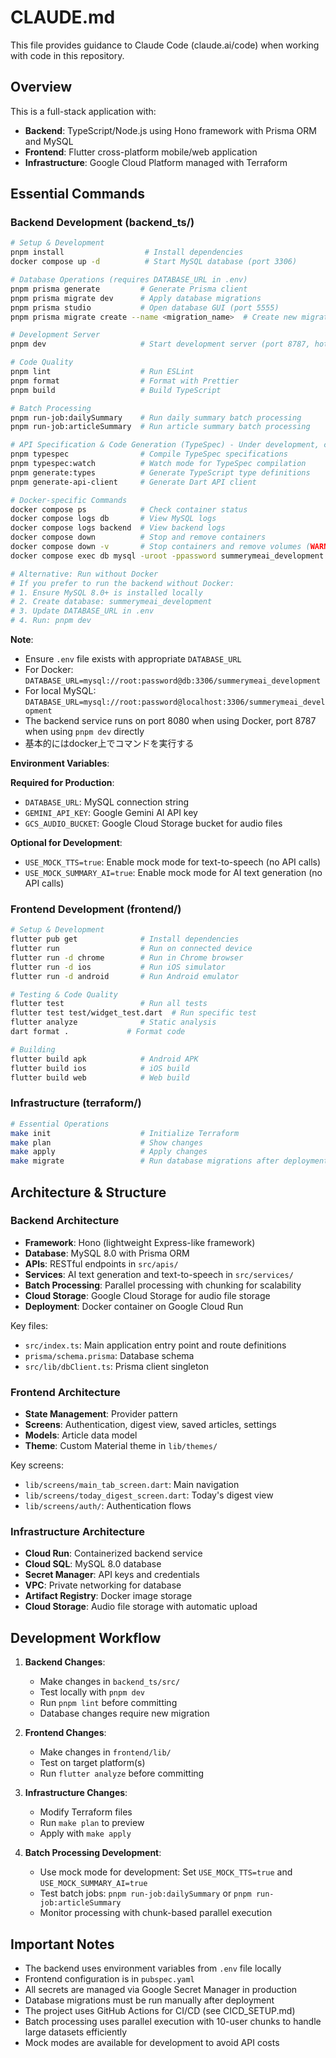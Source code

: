 # CLAUDE.md

This file provides guidance to Claude Code (claude.ai/code) when working with code in this repository.

## Overview

This is a full-stack application with:
- **Backend**: TypeScript/Node.js using Hono framework with Prisma ORM and MySQL
- **Frontend**: Flutter cross-platform mobile/web application
- **Infrastructure**: Google Cloud Platform managed with Terraform

## Essential Commands

### Backend Development (backend_ts/)
```bash
# Setup & Development
pnpm install                  # Install dependencies
docker compose up -d          # Start MySQL database (port 3306)

# Database Operations (requires DATABASE_URL in .env)
pnpm prisma generate         # Generate Prisma client
pnpm prisma migrate dev      # Apply database migrations
pnpm prisma studio           # Open database GUI (port 5555)
pnpm prisma migrate create --name <migration_name>  # Create new migration

# Development Server
pnpm dev                     # Start development server (port 8787, hot reload)

# Code Quality
pnpm lint                    # Run ESLint
pnpm format                  # Format with Prettier
pnpm build                   # Build TypeScript

# Batch Processing
pnpm run-job:dailySummary    # Run daily summary batch processing
pnpm run-job:articleSummary  # Run article summary batch processing

# API Specification & Code Generation (TypeSpec) - Under development, currently unused
pnpm typespec                # Compile TypeSpec specifications
pnpm typespec:watch          # Watch mode for TypeSpec compilation
pnpm generate:types          # Generate TypeScript type definitions
pnpm generate-api-client     # Generate Dart API client

# Docker-specific Commands
docker compose ps            # Check container status
docker compose logs db       # View MySQL logs
docker compose logs backend  # View backend logs
docker compose down          # Stop and remove containers
docker compose down -v       # Stop containers and remove volumes (WARNING: deletes data)
docker compose exec db mysql -uroot -ppassword summerymeai_development  # Access MySQL CLI

# Alternative: Run without Docker
# If you prefer to run the backend without Docker:
# 1. Ensure MySQL 8.0+ is installed locally
# 2. Create database: summerymeai_development
# 3. Update DATABASE_URL in .env
# 4. Run: pnpm dev
```

**Note**:

- Ensure `.env` file exists with appropriate `DATABASE_URL`
- For Docker: `DATABASE_URL=mysql://root:password@db:3306/summerymeai_development`
- For local MySQL: `DATABASE_URL=mysql://root:password@localhost:3306/summerymeai_development`
- The backend service runs on port 8080 when using Docker, port 8787 when using `pnpm dev` directly
- 基本的にはdocker上でコマンドを実行する

**Environment Variables**:

**Required for Production**:
- `DATABASE_URL`: MySQL connection string
- `GEMINI_API_KEY`: Google Gemini AI API key
- `GCS_AUDIO_BUCKET`: Google Cloud Storage bucket for audio files

**Optional for Development**:
- `USE_MOCK_TTS=true`: Enable mock mode for text-to-speech (no API calls)
- `USE_MOCK_SUMMARY_AI=true`: Enable mock mode for AI text generation (no API calls)

### Frontend Development (frontend/)
```bash
# Setup & Development
flutter pub get              # Install dependencies
flutter run                  # Run on connected device
flutter run -d chrome        # Run in Chrome browser
flutter run -d ios           # Run iOS simulator
flutter run -d android       # Run Android emulator

# Testing & Code Quality
flutter test                 # Run all tests
flutter test test/widget_test.dart  # Run specific test
flutter analyze              # Static analysis
dart format .             # Format code

# Building
flutter build apk            # Android APK
flutter build ios            # iOS build
flutter build web            # Web build
```

### Infrastructure (terraform/)
```bash
# Essential Operations
make init                    # Initialize Terraform
make plan                    # Show changes
make apply                   # Apply changes
make migrate                 # Run database migrations after deployment
```

## Architecture & Structure

### Backend Architecture
- **Framework**: Hono (lightweight Express-like framework)
- **Database**: MySQL 8.0 with Prisma ORM
- **APIs**: RESTful endpoints in `src/apis/`
- **Services**: AI text generation and text-to-speech in `src/services/`
- **Batch Processing**: Parallel processing with chunking for scalability
- **Cloud Storage**: Google Cloud Storage for audio file storage
- **Deployment**: Docker container on Google Cloud Run

Key files:
- `src/index.ts`: Main application entry point and route definitions
- `prisma/schema.prisma`: Database schema
- `src/lib/dbClient.ts`: Prisma client singleton

### Frontend Architecture
- **State Management**: Provider pattern
- **Screens**: Authentication, digest view, saved articles, settings
- **Models**: Article data model
- **Theme**: Custom Material theme in `lib/themes/`

Key screens:
- `lib/screens/main_tab_screen.dart`: Main navigation
- `lib/screens/today_digest_screen.dart`: Today's digest view
- `lib/screens/auth/`: Authentication flows

### Infrastructure Architecture
- **Cloud Run**: Containerized backend service
- **Cloud SQL**: MySQL 8.0 database
- **Secret Manager**: API keys and credentials
- **VPC**: Private networking for database
- **Artifact Registry**: Docker image storage
- **Cloud Storage**: Audio file storage with automatic upload

## Development Workflow

1. **Backend Changes**:
   - Make changes in `backend_ts/src/`
   - Test locally with `pnpm dev`
   - Run `pnpm lint` before committing
   - Database changes require new migration

2. **Frontend Changes**:
   - Make changes in `frontend/lib/`
   - Test on target platform(s)
   - Run `flutter analyze` before committing

3. **Infrastructure Changes**:
   - Modify Terraform files
   - Run `make plan` to preview
   - Apply with `make apply`

4. **Batch Processing Development**:
   - Use mock mode for development: Set `USE_MOCK_TTS=true` and `USE_MOCK_SUMMARY_AI=true`
   - Test batch jobs: `pnpm run-job:dailySummary` or `pnpm run-job:articleSummary`
   - Monitor processing with chunk-based parallel execution

## Important Notes

- The backend uses environment variables from `.env` file locally
- Frontend configuration is in `pubspec.yaml`
- All secrets are managed via Google Secret Manager in production
- Database migrations must be run manually after deployment
- The project uses GitHub Actions for CI/CD (see CICD_SETUP.md)
- Batch processing uses parallel execution with 10-user chunks to handle large datasets efficiently
- Mock modes are available for development to avoid API costs
